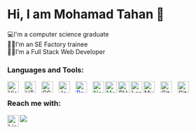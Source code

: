 # Hi, I am Mohamad Tahan 👋 
💻I'm a computer science graduate <br />
👨‍💻I'm an SE Factory trainee <br />
👨‍🔬I'm a Full Stack Web Developer <br />

### Languages and Tools:

<img align="left" alt="Visual Studio Code" width="26px" src="https://cdn.jsdelivr.net/gh/devicons/devicon/icons/vscode/vscode-original.svg" style="padding-right:10px;" />

<img align="left" alt="HTML5" width="26px" src="https://cdn.jsdelivr.net/gh/devicons/devicon/icons/html5/html5-original.svg" style="padding-right:10px;" />

<img align="left" alt="CSS3" width="26px" src="https://cdn.jsdelivr.net/gh/devicons/devicon/icons/css3/css3-original.svg" style="padding-right:10px;" />

<img align="left" alt="JavaScript" width="26px" src="https://cdn.jsdelivr.net/gh/devicons/devicon/icons/javascript/javascript-original.svg" style="padding-right:10px;" />

<img align="left" alt="ReactJS" width="26px" src="https://cdn.jsdelivr.net/npm/simple-icons@3.13.0/icons/react.svg" style="padding-right:10px; color:blue" />

<img align="left" alt="Node.js" width="26px" src="https://cdn.jsdelivr.net/npm/simple-icons@3.13.0/icons/node-dot-js.svg" style="color:green" />

<img align="left" alt="MongoDB" width="26px" src="https://cdn.jsdelivr.net/npm/simple-icons@3.13.0/icons/mongodb.svg" style="color:green" />

<img align="left" alt="PHP" width="26px" src="https://cdn.jsdelivr.net/gh/devicons/devicon/icons/php/php-original.svg" />

<img align="left" alt="Laravel" width="26px" src="https://cdn.jsdelivr.net/npm/simple-icons@3.13.0/icons/laravel.svg" />

<img align="left" alt="MySQL" width="26px" src="https://cdn.jsdelivr.net/gh/devicons/devicon/icons/mysql/mysql-original.svg" style="padding-right:10px;" />

<img align="left" alt="Git" width="26px" src="https://cdn.jsdelivr.net/gh/devicons/devicon/icons/git/git-original.svg" style="padding-right:10px;" />

<img align="left" alt="Git" width="26px" src="https://cdn.jsdelivr.net/gh/devicons/devicon/icons/github/github-original-wordmark.svg" />

<br />

### Reach me with:
[<img src="https://cdn.jsdelivr.net/gh/devicons/devicon/icons/linkedin/linkedin-original.svg" />](https://www.linkedin.com/in/mohamadtahan/)
[<img align="left" alt="Linkedin" width="26px" src="https://cdn.jsdelivr.net/gh/devicons/devicon/icons/linkedin/linkedin-original.svg" />](https://www.linkedin.com/in/mohamadtahan/)


